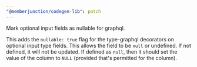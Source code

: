 ```yaml
---
"@memberjunction/codegen-lib": patch
---
```


Mark optional input fields as nullable for graphql.

This adds the `nullable: true` flag for the type-graphql decorators on optional input type fields. 
This allows the field to be `null` or undefined. If not defined, it will not be updated. If defined as 
`null`, then it should set the value of the column to `NULL` (provided that's permitted for the column).
